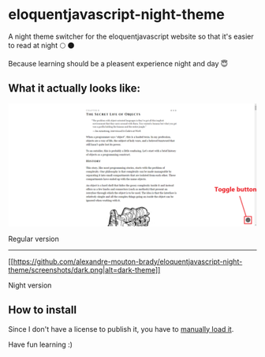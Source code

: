 # eloquentjavascript-night-theme
A night theme switcher for the eloquentjavascript website so that it's easier to read at night 🌕 🌑

Because learning should be a pleasent experience night and day 😇

## What it actually looks like:

![light-theme](https://raw.githubusercontent.com/alexandre-mouton-brady/eloquentjavascript-night-theme/master/screenshots/light.png)

Regular version

---

[[https://github.com/alexandre-mouton-brady/eloquentjavascript-night-theme/screenshots/dark.png|alt=dark-theme]]

Night version

## How to install

Since I don't have a license to publish it, you have to [manually load it](https://developer.chrome.com/extensions/getstarted#unpacked).

Have fun learning :)
